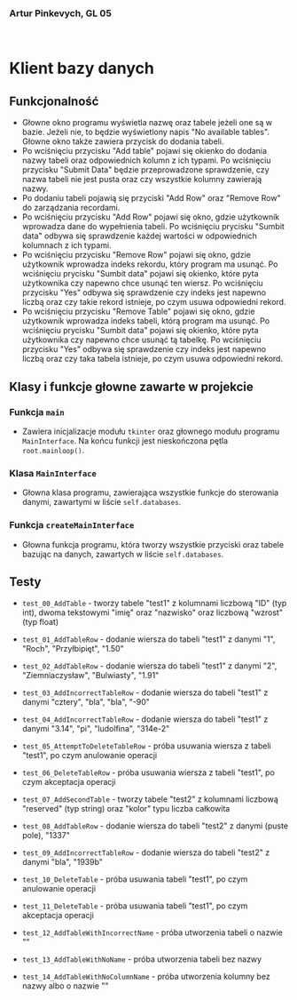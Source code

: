 ### Artur Pinkevych, GL 05

<br>

# Klient bazy danych

## Funkcjonalność

- Głowne okno programu wyświetla nazwę oraz tabele jeżeli one są w bazie. Jeżeli nie, to będzie wyświetlony napis "No available tables". Głowne okno także zawiera przycisk do dodania tabeli.
- Po wciśnięciu przycisku "Add table" pojawi się okienko do dodania nazwy tabeli oraz odpowiednich kolumn z ich typami. Po wciśnięciu przycisku "Submit Data" będzie przeprowadzone sprawdzenie, czy nazwa tabeli nie jest pusta oraz czy wszystkie kolumny zawierają nazwy.
- Po dodaniu tabeli pojawią się przyciski "Add Row" oraz "Remove Row" do zarządzania recordami.
- Po wciśnięciu przycisku "Add Row" pojawi się okno, gdzie użytkownik wprowadza dane do wypełnienia tabeli. Po wciśnięciu prycisku "Sumbit data" odbywa się sprawdzenie każdej wartości w odpowiednich kolumnach z ich typami.
- Po wciśnięciu przycisku "Remove Row" pojawi się okno, gdzie użytkownik wprowadza indeks rekordu, który program ma usunąć. Po wciśnięciu prycisku "Sumbit data" pojawi się okienko, które pyta użytkownika czy napewno chce usunąć ten wiersz. Po wciśnięciu przycisku "Yes" odbywa się sprawdzenie czy indeks jest napewno liczbą oraz czy takie rekord istnieje, po czym usuwa odpowiedni rekord.
- Po wciśnięciu przycisku "Remove Table" pojawi się okno, gdzie użytkownik wprowadza indeks tabeli, którą program ma usunąć. Po wciśnięciu prycisku "Sumbit data" pojawi się okienko, które pyta użytkownika czy napewno chce usunąć tą tabelkę. Po wciśnięciu przycisku "Yes" odbywa się sprawdzenie czy indeks jest napewno liczbą oraz czy taka tabela istnieje, po czym usuwa odpowiedni rekord.

## Klasy i funkcje głowne zawarte w projekcie

### Funkcja <code>main</code>

- Zawiera inicjalizacje modułu <code>tkinter</code> oraz głownego modułu programu <code>MainInterface</code>. Na końcu funkcji jest nieskończona pętla <code>root.mainloop()</code>.

### Klasa <code>MainInterface</code>

- Głowna klasa programu, zawierająca wszystkie funkcje do sterowania danymi, zawartymi w liście <code>self.databases</code>.

### Funkcja <code>createMainInterface</code>

- Głowna funkcja programu, która tworzy wszystkie przyciski oraz tabele bazując na danych, zawartych w liście <code>self.databases</code>.

## Testy

- <code>test_00_AddTable</code> - tworzy tabele "test1" z kolumnami liczbową "ID" (typ int), dwoma tekstowymi "imię" oraz "nazwisko" oraz liczbową "wzrost" (typ float)

- <code>test_01_AddTableRow</code> - dodanie wiersza do tabeli "test1" z danymi "1", "Roch", "Przyłbipięt", "1.50"

- <code>test_02_AddTableRow</code> - dodanie wiersza do tabeli "test1" z danymi "2", "Ziemniaczysław", "Bulwiasty", "1.91"

- <code>test_03_AddIncorrectTableRow</code> - dodanie wiersza do tabeli "test1" z danymi "cztery", "bla", "bla", "-90"

- <code>test_04_AddIncorrectTableRow</code> - dodanie wiersza do tabeli "test1" z danymi "3.14", "pi", "ludolfina", "314e-2"

- <code>test_05_AttemptToDeleteTableRow</code> - próba usuwania wiersza z tabeli "test1", po czym anulowanie operacji

- <code>test_06_DeleteTableRow</code> - próba usuwania wiersza z tabeli "test1", po czym akceptacja operacji

- <code>test_07_AddSecondTable</code> - tworzy tabele "test2" z kolumnami liczbową "reserved" (typ string) oraz "kolor" typu liczba całkowita

- <code>test_08_AddTableRow</code> - dodanie wiersza do tabeli "test2" z danymi (puste pole), "1337"

- <code>test_09_AddIncorrectTableRow</code> - dodanie wiersza do tabeli "test2" z danymi "bla", "1939b"

- <code>test_10_DeleteTable</code> - próba usuwania tabeli "test1", po czym anulowanie operacji

- <code>test_11_DeleteTable</code> - próba usuwania tabeli "test1", po czym akceptacja operacji

- <code>test_12_AddTableWithIncorrectName</code> - próba utworzenia tabeli o nazwie ""

- <code>test_13_AddTableWithNoName</code> - próba utworzenia tabeli bez nazwy

- <code>test_14_AddTableWithNoColumnName</code> - próba utworzenia kolumny bez nazwy albo o nazwie ""
